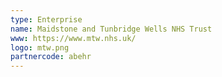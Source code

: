 ```yaml
---
type: Enterprise
name: Maidstone and Tunbridge Wells NHS Trust
www: https://www.mtw.nhs.uk/
logo: mtw.png
partnercode: abehr
--- 
```

